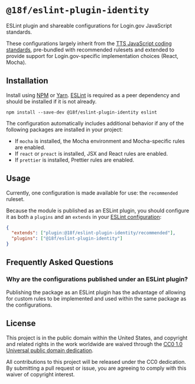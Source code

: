 # `@18f/eslint-plugin-identity`

ESLint plugin and shareable configurations for Login.gov JavaScript standards.

These configurations largely inherit from the [TTS JavaScript coding standards](https://engineering.18f.gov/javascript/#style), pre-bundled with recommended rulesets and extended to provide support for Login.gov-specific implementation choices (React, Mocha).

## Installation

Install using [NPM](https://www.npmjs.com/) or [Yarn](https://yarnpkg.com/). [ESLint](https://eslint.org/) is required as a peer dependency and should be installed if it is not already.

```
npm install --save-dev @18f/eslint-plugin-identity eslint
```

The configuration automatically includes additional behavior if any of the following packages are installed in your project:

- If `mocha` is installed, the Mocha environment and Mocha-specific rules are enabled.
- If `react` or `preact` is installed, JSX and React rules are enabled.
- If `prettier` is installed, Prettier rules are enabled.

## Usage

Currently, one configuration is made available for use: the `recommended` ruleset.

Because the module is published as an ESLint plugin, you should configure it as both a `plugins` and an `extends` in your [ESLint configuration](https://eslint.org/docs/user-guide/configuring/):

```json
{
  "extends": ["plugin:@18f/eslint-plugin-identity/recommended"],
  "plugins": ["@18f/eslint-plugin-identity"]
}
```

## Frequently Asked Questions

### Why are the configurations published under an ESLint plugin?

Publishing the package as an ESLint plugin has the advantage of allowing for custom rules to be implemented and used within the same package as the configurations.

## License

This project is in the public domain within the United States, and copyright and related rights in the work worldwide are waived through the [CC0 1.0 Universal public domain dedication](https://creativecommons.org/publicdomain/zero/1.0/).

All contributions to this project will be released under the CC0 dedication. By submitting a pull request or issue, you are agreeing to comply with this waiver of copyright interest.
